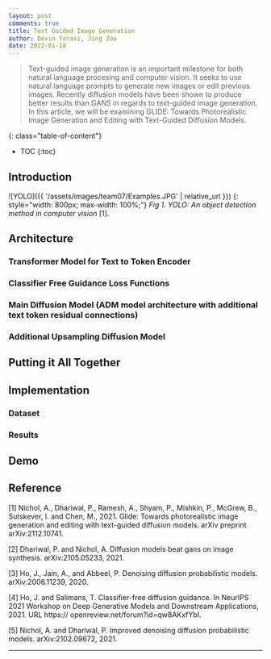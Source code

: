 ```yaml
---
layout: post
comments: true
title: Text Guided Image Generation
author: Devin Yerasi, Jing Zou
date: 2022-01-18
---
```



> Text-guided image generation is an important milestone for both natural language procesing and computer vision. It seeks to use natural language prompts to generate new images or edit previous images. Recently diffusion models have been shown to produce better results than GANS in regards to text-guided image generation. In this article, we will be examining GLIDE: Towards Photorealistic Image Generation and Editing with Text-Guided Diffusion Models.

<!--more-->

{: class="table-of-content"}
* TOC
{:toc}


## Introduction

![YOLO]({{ '/assets/images/team07/Examples.JPG' | relative_url }})
{: style="width: 800px; max-width: 100%;"}
*Fig 1. YOLO: An object detection method in computer vision* [1].

## Architecture


### Transformer Model for Text to Token Encoder

### Classifier Free Guidance Loss Functions

### Main Diffusion Model (ADM model architecture with additional text token residual connections) 

### Additional Upsampling Diffusion Model

## Putting it All Together

## Implementation

### Dataset


### Results

## Demo

<!--Your survey starts here. You can refer to the [source code](https://github.com/lilianweng/lil-log/tree/master/_posts) of [lil's blogs](https://lilianweng.github.io/lil-log/) for article structure ideas or Markdown syntax. We've provided a [sample post](https://ucladeepvision.github.io/CS188-Projects-2022Winter/2017/06/21/an-overview-of-deep-learning.html) from Lilian Weng and you can find the source code [here](https://raw.githubusercontent.com/UCLAdeepvision/CS188-Projects-2022Winter/main/_posts/2017-06-21-an-overview-of-deep-learning.md)-->

<!--
## Basic Syntax
### Image
Please create a folder with the name of your team id under /assets/images/, put all your images into the folder and reference the images in your main content.

You can add an image to your survey like this:
![YOLO]({{ '/assets/images/UCLAdeepvision/object_detection.png' | relative_url }})
{: style="width: 400px; max-width: 100%;"}
*Fig 1. YOLO: An object detection method in computer vision* [1].

Please cite the image if it is taken from other people's work.


### Table
Here is an example for creating tables, including alignment syntax.

|             | column 1    |  column 2     |
| :---        |    :----:   |          ---: |
| row1        | Text        | Text          |
| row2        | Text        | Text          |



### Code Block
```
# This is a sample code block
import torch
print (torch.__version__)
```


### Formula
Please use latex to generate formulas, such as:

$$
\tilde{\mathbf{z}}^{(t)}_i = \frac{\alpha \tilde{\mathbf{z}}^{(t-1)}_i + (1-\alpha) \mathbf{z}_i}{1-\alpha^t}
$$

or you can write in-text formula $$y = wx + b$$.

### More Markdown Syntax
You can find more Markdown syntax at [this page](https://www.markdownguide.org/basic-syntax/).
-->
## Reference

[1] Nichol, A., Dhariwal, P., Ramesh, A., Shyam, P., Mishkin, P., McGrew, B., Sutskever, I. and Chen, M., 2021. Glide: Towards photorealistic image generation and editing with text-guided diffusion models. arXiv preprint arXiv:2112.10741.

[2] Dhariwal, P. and Nichol, A. Diffusion models beat gans on
image synthesis. arXiv:2105.05233, 2021.

[3] Ho, J., Jain, A., and Abbeel, P. Denoising diffusion probabilistic models. arXiv:2006.11239, 2020.

[4] Ho, J. and Salimans, T. Classifier-free diffusion guidance.
In NeurIPS 2021 Workshop on Deep Generative Models
and Downstream Applications, 2021. URL https://
openreview.net/forum?id=qw8AKxfYbI.

[5] Nichol, A. and Dhariwal, P. Improved denoising diffusion
probabilistic models. arXiv:2102.09672, 2021.

---
